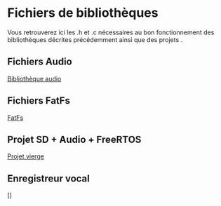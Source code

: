 # Fichiers de bibliothèques

Vous retrouverez ici les .h et .c nécessaires au bon fonctionnement des bibliothèques décrites précédemment ainsi que des projets .

## Fichiers Audio

[Bibliothèque audio](https://github.com/hiGepi/STM32F746G-Voice_recorder/tree/main/Libraries/Audio)

## Fichiers FatFs

[FatFs](https://github.com/hiGepi/STM32F746G-Voice_recorder/tree/main/Libraries/FATFS)

## Projet SD + Audio + FreeRTOS

[Projet vierge](https://github.com/hiGepi/STM32F746G-Voice_recorder/tree/main/STM32_FS_SD_Audio)

## Enregistreur vocal

[]
